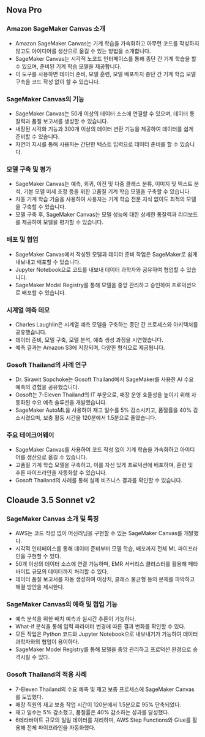 
## Nova Pro
### Amazon SageMaker Canvas 소개
* Amazon SageMaker Canvas는 기계 학습을 가속화하고 아무런 코드를 작성하지 않고도 아이디어를 생산으로 옮길 수 있는 방법을 소개합니다.
* SageMaker Canvas는 시각적 노코드 인터페이스를 통해 종단 간 기계 학습을 할 수 있으며, 준비된 기계 학습 모델을 제공합니다.
* 이 도구를 사용하면 데이터 준비, 모델 훈련, 모델 배포까지 종단 간 기계 학습 모델 구축을 코드 작성 없이 할 수 있습니다.

### SageMaker Canvas의 기능
* SageMaker Canvas는 50개 이상의 데이터 소스에 연결할 수 있으며, 데이터 통찰력과 품질 보고서를 생성할 수 있습니다.
* 내장된 시각화 기능과 300개 이상의 데이터 변환 기능을 제공하여 데이터를 쉽게 준비할 수 있습니다.
* 자연어 지시를 통해 사용자는 간단한 텍스트 입력으로 데이터 준비를 할 수 있습니다.

### 모델 구축 및 평가
* SageMaker Canvas는 예측, 회귀, 이진 및 다중 클래스 분류, 이미지 및 텍스트 분석, 기본 모델 미세 조정 등을 위한 고품질 기계 학습 모델을 구축할 수 있습니다.
* 자동 기계 학습 기술을 사용하여 사용자는 기계 학습 전문 지식 없이도 최적의 모델을 구축할 수 있습니다.
* 모델 구축 후, SageMaker Canvas는 모델 성능에 대한 상세한 통찰력과 리더보드를 제공하여 모델을 평가할 수 있습니다.

### 배포 및 협업
* SageMaker Canvas에서 작성된 모델과 데이터 준비 작업은 SageMaker로 쉽게 내보내고 배포할 수 있습니다.
* Jupyter Notebook으로 코드를 내보내 데이터 과학자와 공유하여 협업할 수 있습니다.
* SageMaker Model Registry를 통해 모델을 중앙 관리하고 승인하여 프로덕션으로 배포할 수 있습니다.

### 시계열 예측 데모
* Charles Laughlin은 시계열 예측 모델을 구축하는 종단 간 프로세스와 아키텍처를 공유했습니다.
* 데이터 준비, 모델 구축, 모델 분석, 예측 생성 과정을 시연했습니다.
* 예측 결과는 Amazon S3에 저장되며, 다양한 형식으로 제공됩니다.

### Gosoft Thailand의 사례 연구
* Dr. Sirawit Sopchoke는 Gosoft Thailand에서 SageMaker를 사용한 AI 수요 예측의 경험을 공유했습니다.
* Gosoft는 7-Eleven Thailand의 IT 부문으로, 매장 운영 효율성을 높이기 위해 자동화된 수요 예측 솔루션을 개발했습니다.
* SageMaker AutoML을 사용하여 재고 일수를 5% 감소시키고, 품절률을 40% 감소시켰으며, 보충 활동 시간을 120분에서 1.5분으로 줄였습니다.

### 주요 테이크어웨이
* SageMaker Canvas를 사용하여 코드 작성 없이 기계 학습을 가속화하고 아이디어를 생산으로 옮길 수 있습니다.
* 고품질 기계 학습 모델을 구축하고, 이를 자신 있게 프로덕션에 배포하며, 훈련 및 추론 파이프라인을 자동화할 수 있습니다.
* Gosoft Thailand의 사례를 통해 실제 비즈니스 결과를 확인할 수 있습니다.


## Cloaude 3.5 Sonnet v2
### SageMaker Canvas 소개 및 특징
* AWS는 코드 작성 없이 머신러닝을 구현할 수 있는 SageMaker Canvas를 개발했다.
* 시각적 인터페이스를 통해 데이터 준비부터 모델 학습, 배포까지 전체 ML 파이프라인을 구현할 수 있다.
* 50개 이상의 데이터 소스에 연결 가능하며, EMR 서버리스 클러스터를 활용해 페타바이트 규모의 데이터까지 처리할 수 있다.
* 데이터 품질 보고서를 자동 생성하여 이상치, 클래스 불균형 등의 문제를 파악하고 해결 방안을 제시한다.

### SageMaker Canvas의 예측 및 협업 기능
* 예측 분석을 위한 배치 예측과 실시간 추론이 가능하다.
* What-if 분석을 통해 입력 파라미터 변경에 따른 결과 변화를 확인할 수 있다.
* 모든 작업은 Python 코드와 Jupyter Notebook으로 내보내기가 가능하여 데이터 과학자와의 협업이 용이하다.
* SageMaker Model Registry를 통해 모델을 중앙 관리하고 프로덕션 환경으로 승격시킬 수 있다.

### Gosoft Thailand의 적용 사례
* 7-Eleven Thailand의 수요 예측 및 재고 보충 프로세스에 SageMaker Canvas를 도입했다.
* 매장 직원의 재고 보충 작업 시간이 120분에서 1.5분으로 95% 단축되었다.
* 재고 일수는 5% 감소했고, 품절률은 40% 감소하는 성과를 달성했다.
* 6테라바이트 규모의 일일 데이터를 처리하며, AWS Step Functions와 Glue를 활용해 전체 파이프라인을 자동화했다.

